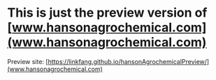 # This is just the preview version of [www.hansonagrochemical.com](www.hansonagrochemical.com)

Preview site: [https://linkfang.github.io/hansonAgrochemicalPreview/](www.hansonagrochemical.com)
